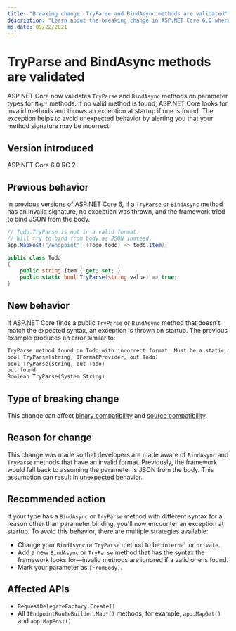 ```yaml
---
title: "Breaking change: TryParse and BindAsync methods are validated"
description: "Learn about the breaking change in ASP.NET Core 6.0 where `TryParse` and `BindAsync` methods on parameter types for `Map*` methods are validated at startup."
ms.date: 09/22/2021
---
```

# TryParse and BindAsync methods are validated

ASP.NET Core now validates `TryParse` and `BindAsync` methods on parameter types for `Map*` methods. If no valid method is found, ASP.NET Core looks for invalid methods and throws an exception at startup if one is found. The exception helps to avoid unexpected behavior by alerting you that your method signature may be incorrect.

## Version introduced

ASP.NET Core 6.0 RC 2

## Previous behavior

In previous versions of ASP.NET Core 6, if a  `TryParse` or `BindAsync` method has an invalid signature, no exception was thrown, and the framework tried to bind JSON from the body.

```csharp
// Todo.TryParse is not in a valid format.
// Will try to bind from body as JSON instead.
app.MapPost("/endpoint", (Todo todo) => todo.Item);

public class Todo
{
    public string Item { get; set; }
    public static bool TryParse(string value) => true;
}
```

## New behavior

If ASP.NET Core finds a public `TryParse` or `BindAsync` method that doesn't match the expected syntax, an exception is thrown on startup. The previous example produces an error similar to:

```txt
TryParse method found on Todo with incorrect format. Must be a static method with format
bool TryParse(string, IFormatProvider, out Todo)
bool TryParse(string, out Todo)
but found
Boolean TryParse(System.String)
```

## Type of breaking change

This change can affect [binary compatibility](../../categories.md#binary-compatibility) and [source compatibility](../../categories.md#source-compatibility).

## Reason for change

This change was made so that developers are made aware of `BindAsync` and `TryParse` methods that have an invalid format. Previously, the framework would fall back to assuming the parameter is JSON from the body. This assumption can result in unexpected behavior.

## Recommended action

If your type has a `BindAsync` or `TryParse` method with different syntax for a reason other than parameter binding, you'll now encounter an exception at startup. To avoid this behavior, there are multiple strategies available:

- Change your `BindAsync` or `TryParse` method to be `internal` or `private`.
- Add a new `BindAsync` or `TryParse` method that has the syntax the framework looks for&mdash;invalid methods are ignored if a valid one is found.
- Mark your parameter as `[FromBody]`.

## Affected APIs

- `RequestDelegateFactory.Create()`
- All `IEndpointRouteBuilder.Map*()` methods, for example, `app.MapGet()` and `app.MapPost()`
